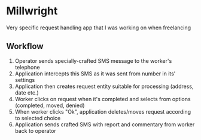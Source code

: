# Millwright
Very specific request handling app that I was working on when freelancing

## Workflow

1. Operator sends specially-crafted SMS message to the worker's telephone
2. Application intercepts this SMS as it was sent from number in its' settings
3. Application then creates request entity suitable for processing (address, date etc.)
4. Worker clicks on request when it's completed and selects from options (completed, moved, denied)
5. When worker clicks "Ok", application deletes/moves request according to selected choice
6. Application sends crafted SMS with report and commentary from worker back to operator
